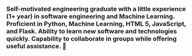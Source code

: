 ### Self-motivated engineering graduate with a little experience (1+ year) in software engineering and Machine Learning. Proficient in Python, Machine Learning, HTML 5, JavaScript, and Flask. Ability to learn new software and technologies quickly. Capability to collaborate in groups while offering useful assistance. 👋

<!--
**tasmimul-huda/tasmimul-huda** is a ✨ _special_ ✨ repository because its `README.md` (this file) appears on your GitHub profile.

Here are some ideas to get you started:

- 🔭 I’m currently working on Deep L=Reinforcement Learning
- 🌱 I’m currently learning ...
- 👯 I’m looking to collaborate on ... 
- 🤔 I’m looking for help with ...
- 💬 Ask me about ...
- 📫 How to reach me: ...
- 😄 Pronouns: ...
- ⚡ Fun fact: ...
-->
